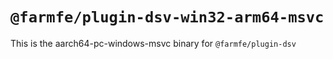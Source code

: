 # `@farmfe/plugin-dsv-win32-arm64-msvc`

This is the aarch64-pc-windows-msvc binary for `@farmfe/plugin-dsv`
